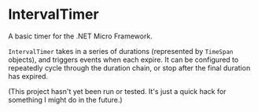 # IntervalTimer
A basic timer for the .NET Micro Framework.

`IntervalTimer` takes in a series of durations (represented by `TimeSpan` objects), and triggers events when each expire.
It can be configured to repeatedly cycle through the duration chain, or stop after the final duration has expired.

(This project hasn't yet been run or tested. It's just a quick hack for something I might do in the future.)